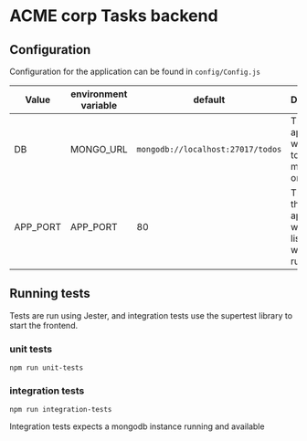 # ACME corp Tasks backend

## Configuration

Configuration for the application can be found in `config/Config.js`

|Value|environment variable|default|Description|
|-|-|-|-|
|DB|MONGO_URL|`mongodb://localhost:27017/todos`|The url the application will connect to mongodb on|
|APP_PORT|APP_PORT|80|The port the application will be listening on when running|

## Running tests

Tests are run using Jester, and integration tests use the supertest library to start the frontend.

### unit tests

`npm run unit-tests`

### integration tests

`npm run integration-tests`

Integration tests expects a mongodb instance running and available